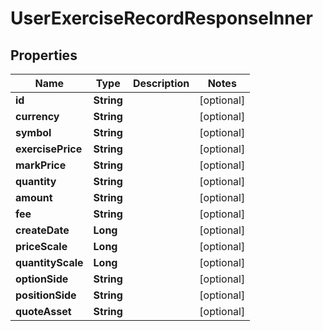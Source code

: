 

# UserExerciseRecordResponseInner


## Properties

| Name | Type | Description | Notes |
|------------ | ------------- | ------------- | -------------|
|**id** | **String** |  |  [optional] |
|**currency** | **String** |  |  [optional] |
|**symbol** | **String** |  |  [optional] |
|**exercisePrice** | **String** |  |  [optional] |
|**markPrice** | **String** |  |  [optional] |
|**quantity** | **String** |  |  [optional] |
|**amount** | **String** |  |  [optional] |
|**fee** | **String** |  |  [optional] |
|**createDate** | **Long** |  |  [optional] |
|**priceScale** | **Long** |  |  [optional] |
|**quantityScale** | **Long** |  |  [optional] |
|**optionSide** | **String** |  |  [optional] |
|**positionSide** | **String** |  |  [optional] |
|**quoteAsset** | **String** |  |  [optional] |



